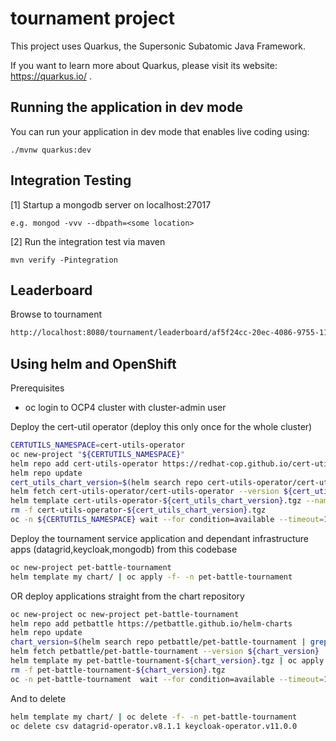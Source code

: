 # tournament project

This project uses Quarkus, the Supersonic Subatomic Java Framework.

If you want to learn more about Quarkus, please visit its website: https://quarkus.io/ .

## Running the application in dev mode

You can run your application in dev mode that enables live coding using:
```
./mvnw quarkus:dev
```

## Integration Testing

[1] Startup a mongodb server on localhost:27017 
```
e.g. mongod -vvv --dbpath=<some location>
```
[2] Run the integration test via maven
```
mvn verify -Pintegration
```

## Leaderboard

Browse to tournament
```bash
http://localhost:8080/tournament/leaderboard/af5f24cc-20ec-4086-9755-111c8da8b526
```

## Using helm and OpenShift

Prerequisites
- oc login to OCP4 cluster with cluster-admin user

Deploy the cert-util operator (deploy this only once for the whole cluster)
```bash
CERTUTILS_NAMESPACE=cert-utils-operator
oc new-project "${CERTUTILS_NAMESPACE}"
helm repo add cert-utils-operator https://redhat-cop.github.io/cert-utils-operator
helm repo update
cert_utils_chart_version=$(helm search repo cert-utils-operator/cert-utils-operator | grep cert-utils-operator/cert-utils-operator | awk '{print $2}'))
helm fetch cert-utils-operator/cert-utils-operator --version ${cert_utils_chart_version}
helm template cert-utils-operator-${cert_utils_chart_version}.tgz --namespace cert-utils-operator | oc apply -f- -n cert-utils-operator
rm -f cert-utils-operator-${cert_utils_chart_version}.tgz
oc -n ${CERTUTILS_NAMESPACE} wait --for condition=available --timeout=120s deployment/cert-utils-operator
```

Deploy the tournament service application and dependant infrastructure apps (datagrid,keycloak,mongodb) from this codebase
```bash
oc new-project pet-battle-tournament
helm template my chart/ | oc apply -f- -n pet-battle-tournament
```

OR deploy applications straight from the chart repository
```bash
oc new-project oc new-project pet-battle-tournament
helm repo add petbattle https://petbattle.github.io/helm-charts
helm repo update
chart_version=$(helm search repo petbattle/pet-battle-tournament | grep petbattle/pet-battle-tournament | awk '{print $2}')
helm fetch petbattle/pet-battle-tournament --version ${chart_version}
helm template my pet-battle-tournament-${chart_version}.tgz | oc apply -f- -n pet-battle-tournament
rm -f pet-battle-tournament-${chart_version}.tgz
oc -n pet-battle-tournament  wait --for condition=available --timeout=120s deploymentconfig/my-pet-battle-tournament
```

And to delete
```bash
helm template my chart/ | oc delete -f- -n pet-battle-tournament
oc delete csv datagrid-operator.v8.1.1 keycloak-operator.v11.0.0
```
